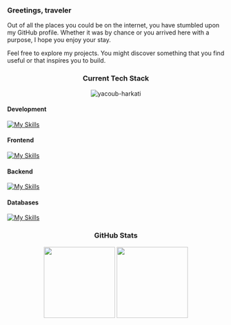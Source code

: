 ### Greetings, traveler

Out of all the places you could be on the internet, you have stumbled upon my GitHub profile. Whether it was by chance or you arrived here with a purpose, I hope you enjoy your stay.

Feel free to explore my projects. You might discover something that you find useful or that inspires you to build.

<div align="center">
    <h3>Current Tech Stack</h3>
    <img src="https://komarev.com/ghpvc/?username=yacoub-harkati&label=Profile%20views&color=00308F&style=flat" alt="yacoub-harkati" />
</div>

#### Development
[![My Skills](https://skillicons.dev/icons?i=js,ts,c,py,rust)](https://skillicons.dev)

#### Frontend
[![My Skills](https://skillicons.dev/icons?i=react,nextjs,html,css,sass,tailwind,bootstrap,materialui,redux,webpack,regex)](https://skillicons.dev)

#### Backend
[![My Skills](https://skillicons.dev/icons?i=nodejs,express,graphql,postman,linux,bash)](https://skillicons.dev)

#### Databases
[![My Skills](https://skillicons.dev/icons?i=mongodb,mysql,postgres,firebase,prisma,supabase)](https://skillicons.dev)

<div align="center">
    <h3>GitHub Stats</h3>
    <img height="165em" src="https://github-readme-stats.vercel.app/api?username=yacoub-harkati&show_icons=true&theme=dark&include_all_commits=true&count_private=true" alt=""/>
    <img height="165em" src="https://github-readme-stats.vercel.app/api/top-langs/?username=yacoub-harkati&layout=compact&langs_count=7&theme=dark" alt=""/>
</div>
